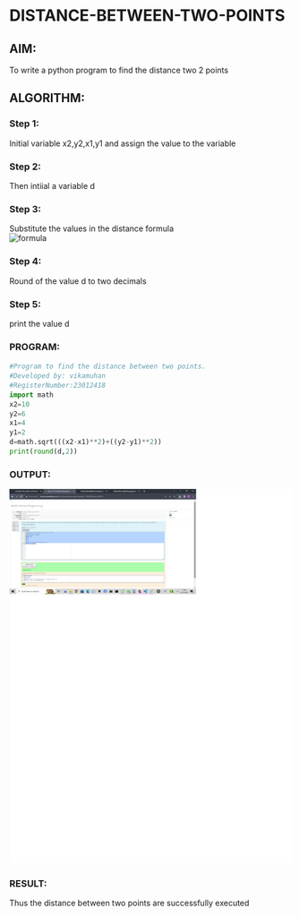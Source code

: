 # DISTANCE-BETWEEN-TWO-POINTS

## AIM:
To write a python program to find the distance two 2 points
## ALGORITHM:
### Step 1: 
Initial variable x2,y2,x1,y1 and assign the value to the variable
### Step 2: 
Then intiial a variable d
### Step 3: 
Substitute the values in the distance formula  
![formula](/formula.JPG)
### Step 4: 
Round of the value d to two decimals
### Step 5: 
print the value d
### PROGRAM:
```py
#Program to find the distance between two points.
#Developed by: vikamuhan
#RegisterNumber:23012418
import math
x2=10
y2=6
x1=4
y1=2
d=math.sqrt(((x2-x1)**2)+((y2-y1)**2))
print(round(d,2))
```
  


### OUTPUT:
![output](./exp%203%20python.png)


### RESULT:
Thus the distance between two points are successfully executed